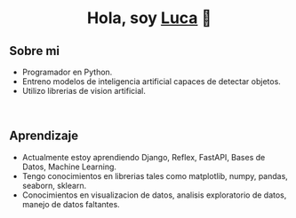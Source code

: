 <div align="center">
<h1 align="center">Hola, soy <a href="https://github.com/lucaSinEse">Luca</a> 👋</h1>
</div>

## Sobre mi

- Programador en Python.
- Entreno modelos de inteligencia artificial capaces de detectar objetos.
- Utilizo librerias de vision artificial.

<br>

## Aprendizaje

- Actualmente estoy aprendiendo Django, Reflex, FastAPI, Bases de Datos, Machine Learning.
- Tengo conocimientos en librerias tales como matplotlib, numpy, pandas, seaborn, sklearn.
- Conocimientos en visualizacion de datos, analisis exploratorio de datos, manejo de datos faltantes.

<br>
